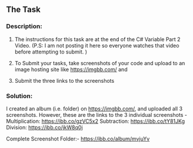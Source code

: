 ## The Task

### Description: 

1. The instructions for this task are at the end of the C# Variable Part 2 Video. 
(P.S: I am not posting it here so everyone watches that video before attempting to submit. )

2. To Submit your tasks, take screenshots of your code and upload to an image hosting site like https://imgbb.com/ and 

3. Submit the three links to the screenshots


### Solution:
I created an album (i.e. folder) on https://imgbb.com/, and uploaded all 3 screenshots. However, these are the links to the 3 individual screenshots - 
Multiplication: https://ibb.co/gzVC5x2
Subtraction: https://ibb.co/tY81JKg
Division: https://ibb.co/jkW8q0j 

Complete Screenshot Folder:- https://ibb.co/album/mvjuYv
